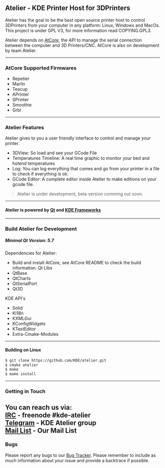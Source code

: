 Atelier - KDE Printer Host for 3DPrinters
---

Atelier has the goal to be the best open source printer host to control
3DPrinters from your computer in any platform: Linux, Windows and MacOs.
This project is under GPL V3, for more information read COPYING.GPL3.

Atelier depends on [AtCore](https://github.com/KDE/atcore), the API to manage the serial connection between the computer and 3D Printers/CNC.
AtCore is also on development by team Atelier.

---
### AtCore Supported Firmwares
 - Repetier
 - Marlin
 - Teacup
 - APrinter
 - SPrinter
 - Smoothie
 - Grbl
---
### Atelier Features
Atelier gives to you a user friendly interface to control and manage your printer.

- 3DView: So load and see your GCode File
- Temperatures Timeline: A real time graphic to monitor your bed and hotend temperatures
- Log: You can log everything that comes and go from your printer in a file to check if everything is ok.
- GCode Editor: A complete editor inside Atelier to make editions on your gcode file.

> Atelier is under development, beta version comming out soon.
---
#### Atelier is powered by [Qt](qt.io) and [KDE Frameworks](https://api.kde.org/frameworks/)
---
### Build Atelier for Development
##### Minimal Qt Version: 5.7

Dependencies for Atelier:
 - Build and install AtCore, see AtCore README to check the build information.
 Qt Libs
 - QtBase
 - QtCharts
 - QtSerialPort
 - Qt3D

 KDE API's
 - Solid
 - KI18n
 - KXMLGui
 - KConfigWidgets
 - KTextEditor
 - Extra-Cmake-Modules
 ----
 #### Building on Linux
 ```bash
 $ git clone https://github.com/KDE/atelier.git
 $ cmake atelier
 $ make
 $ make install
 ```
---
### Getting in Touch
You can reach us via: <br/>
[IRC] - freenode #kde-atelier <br/>
[Telegram] - KDE Atelier group <br/>
[Mail List] - Our Mail List <br/>
---
### Bugs
Please report any bugs to our [Bug Tracker]. Please remember to include as much information about your issue and provide a backtrace if possible.

[IRC]: https://webchat.freenode.net/
[Telegram]: telegram.me/KDEAtelier
[Bug Tracker]: https://bugs.kde.org/enter_bug.cgi?product=Atelier
[Mail List]: atelier@kde.org
